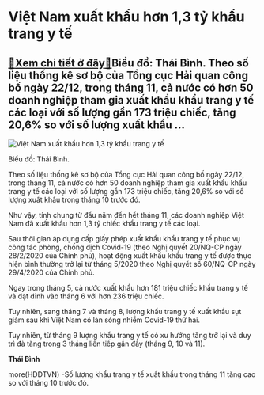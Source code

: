 Việt Nam xuất khẩu hơn 1,3 tỷ khẩu trang y tế
=============================================

[:gift:Xem chi tiết ở đây:gift:](https://hddtvn.com/viet-nam-xuat-khau-hon-13-ty-khau-trang-y-te/)Biểu đồ: Thái Bình. Theo số liệu thống kê sơ bộ của Tổng cục Hải quan công bố ngày 22/12, trong tháng 11, cả nước có hơn 50 doanh nghiệp tham gia xuất khẩu khẩu trang y tế các loại với số lượng gần 173 triệu chiếc, tăng 20,6% s​o với số lượng xuất khẩu …
--------------------------------------------------------------------------------------------------------------------------------------------------------------------------------------------------------------------------------------------------------------





![Việt Nam xuất khẩu hơn 1,3 tỷ khẩu trang y tế](https://hddtvn.com/wp-content/uploads/2021/01/0858_LYYng-khYu-trang-y-tY-xuYt-khYu.jpg "Việt Nam xuất khẩu hơn 1,3 tỷ khẩu trang y tế")


Biểu đồ: Thái Bình.



Theo số liệu thống kê sơ bộ của Tổng cục Hải quan công bố ngày 22/12, trong tháng 11, cả nước có hơn 50 doanh nghiệp tham gia xuất khẩu khẩu trang y tế các loại với số lượng gần 173 triệu chiếc, tăng 20,6% s​o với số lượng xuất khẩu trong tháng 10 trước đó.


Như vậy, tính chung từ đầu năm đến hết tháng 11, các doanh nghiệp Việt Nam đã xuất khẩu hơn 1,3 tỷ chiếc khẩu trang y tế các loại.


Sau thời gian áp dụng cấp giấy phép xuất khẩu khẩu trang y tế phục vụ công tác phòng, chống dịch Covid-19 (theo Nghị quyết 20/NQ-CP ngày 28/2/2020 của Chính phủ), hoạt động xuất khẩu khẩu trang y tế được thực hiện bình thường trở lại từ tháng 5/2020 theo Nghị quyết số 60/NQ-CP ngày 29/4/2020 của Chính phủ.


Ngay trong tháng 5, cả nước xuất khẩu hơn 181 triệu chiếc khẩu trang y tế và đạt đỉnh vào tháng 6 với hơn 236 triệu chiếc.


Tuy nhiên, sang tháng 7 và tháng 8, lượng khẩu trang y tế xuất khẩu sụt giảm sau khi Việt Nam có làn sóng nhiễm Covid-19 thứ hai.


Tuy nhiên, từ tháng 9 lượng khẩu trang y tế có xu hướng tăng trở lại và duy trì đà tăng trong 3 tháng liên tiếp gần đây (tháng 9, 10 và 11).




**Thái Bình**



more(HDDTVN) -Số lượng khẩu trang y tế xuất khẩu trong tháng 11 tăng cao so với tháng 10 trước đó.

